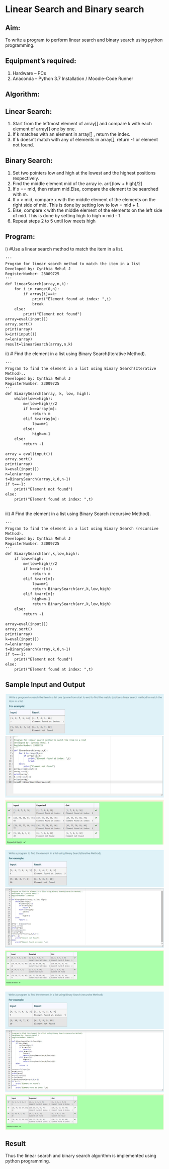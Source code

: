 # Linear Search and Binary search
## Aim:
To write a program to perform linear search and binary search using python programming.
## Equipment’s required:
1.	Hardware – PCs
2.	Anaconda – Python 3.7 Installation / Moodle-Code Runner
## Algorithm:
## Linear Search:
1.	Start from the leftmost element of array[] and compare k with each element of array[] one by one.
2.	If k matches with an element in array[] , return the index.
3.	If k doesn’t match with any of elements in array[], return -1 or element not found.
## Binary Search:
1.	Set two pointers low and high at the lowest and the highest positions respectively.
2.	Find the middle element mid of the array ie. arr[(low + high)/2]
3.	If x == mid, then return mid.Else, compare the element to be searched with m.
4.	If x > mid, compare x with the middle element of the elements on the right side of mid. This is done by setting low to low = mid + 1.
5.	Else, compare x with the middle element of the elements on the left side of mid. This is done by setting high to high = mid - 1.
6.	Repeat steps 2 to 5 until low meets high
## Program:
i)	#Use a linear search method to match the item in a list.
```
''' 
Program for linear search method to match the item in a list
Developed by: Cynthia Mehul J
RegisterNumber: 23009725
'''
def linearSearch(array,n,k):
    for i in range(0,n):
        if array[i]==k:
            print("Element found at index: ",i)
            break 
    else:
        print("Element not found")
array=eval(input())
array.sort()
print(array)
k=int(input())
n=len(array)
result=linearSearch(array,n,k)

```
ii)	# Find the element in a list using Binary Search(Iterative Method).
```
''' 
Program to find the element in a list using Binary Search(Iterative Method)..
Developed by: Cynthia Mehul J
RegisterNumber: 23009725
'''
def BinarySearch(array, k, low, high):
    while(low<=high):
        m=(low+high)//2
        if k==array[m]:
            return m
        elif k>array[m]:
            low=m+1
        else:
            high=m-1
    else:
        return -1
    
array = eval(input())
array.sort()
print(array)
k=eval(input())
n=len(array)
t=BinarySearch(array,k,0,n-1)
if t==-1:
    print("Element not found")
else:
    print("Element found at index: ",t)


```
iii)	# Find the element in a list using Binary Search (recursive Method).
```
''' 
Program to find the element in a list using Binary Search (recursive Method).
Developed by: Cynthia Mehul J
RegisterNumber: 23009725
'''
def BinarySearch(arr,k,low,high):
    if low<=high:
        m=(low+high)//2
        if k==arr[m]:
            return m
        elif k>arr[m]:
            low=m+1
            return BinarySearch(arr,k,low,high)
        elif k<arr[m]:
            high=m-1
            return BinarySearch(arr,k,low,high)
    else:
        return -1

array=eval(input())
array.sort()
print(array)
k=eval(input())
n=len(array)
t=BinarySearch(array,k,0,n-1)
if t==-1:
    print("Element not found")
else:
    print("Element found at index: ",t)

```
## Sample Input and Output
![label](/img/sample1.jpg)
![label](/img/output1.jpg)

![label](/img/sample2.jpg)
![label](/img/output2.jpg)

![label](/img/sample3.jpg)
![label](/img/output3.jpg)


## Result
Thus the linear search and binary search algorithm is implemented using python programming.